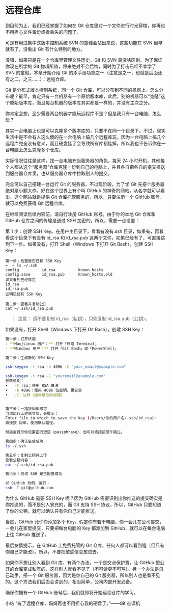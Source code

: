 # 远程仓库

到目前为止，我们已经掌握了如何在 Git 仓库里对一个文件进行时光穿梭，你再也不用担心文件备份或者丢失的问题了。

可是有用过集中式版本控制系统 SVN 的童鞋会站出来说，这些功能在 SVN 里早就有了，没看出 Git 有什么特别的地方。

没错，如果只是在一个仓库里管理文件历史，Git 和 SVN 真没啥区别。为了保证你现在所学的 Git 物超所值，将来绝对不会后悔，同时为了打击已经不幸学了 SVN 的童鞋，本章开始介绍 Git 的杀手级功能之一（注意是之一，也就是后面还有之二，之三……）：远程仓库。

Git 是分布式版本控制系统，同一个 Git 仓库，可以分布到不同的机器上。怎么分布呢？最早，肯定只有一台机器有一个原始版本库，此后，别的机器可以“克隆”这个原始版本库，而且每台机器的版本库其实都是一样的，并没有主次之分。

你肯定会想，至少需要两台机器才能玩远程库不是？但是我只有一台电脑，怎么玩？

其实一台电脑上也是可以克隆多个版本库的，只要不在同一个目录下。不过，现实生活中是不会有人这么傻的在一台电脑上搞几个远程库玩，因为一台电脑上搞几个远程库完全没有意义，而且硬盘挂了会导致所有库都挂掉，所以我也不告诉你在一台电脑上怎么克隆多个仓库。

实际情况往往是这样，找一台电脑充当服务器的角色，每天 24 小时开机，其他每个人都从这个“服务器”仓库克隆一份到自己的电脑上，并且各自把各自的提交推送到服务器仓库里，也从服务器仓库中拉取别人的提交。

完全可以自己搭建一台运行 Git 的服务器，不过现阶段，为了学 Git 先搭个服务器绝对是小题大作。好在这个世界上有个叫 GitHub 的神奇的网站，从名字就可以看出，这个网站就是提供 Git 仓库托管服务的，所以，只要注册一个 GitHub 账号，就可以免费获得 Git 远程仓库。

在继续阅读后续内容前，请自行注册 GitHub 账号。由于你的本地 Git 仓库和 GitHub 仓库之间的传输是通过 SSH 加密的，所以，需要一点设置：

第 1 步：创建 SSH Key。在用户主目录下，看看有没有.ssh 目录，如果有，再看看这个目录下有没有 id_rsa 和 id_rsa.pub 这两个文件，如果已经有了，可直接跳到下一步。如果没有，打开 Shell（Windows 下打开 Git Bash），创建 SSH Key：

```
第一步：检查是否已有 SSH Key
➜  ~ ls ~/.ssh
config          id_rsa          known_hosts
config.save     id_rsa.pub      known_hosts.old
如果看到已经存在
id_rsa
id_rsa.pub
证明已经有 SSH Key

第二步：查看并复制公🔑
cat ~/.ssh/id_rsa.pub
```

> 注意： 请不要复制 id_rsa（私钥），只能复制 id_rsa.pub（公钥）。

如果没有，打开 Shell（Windows 下打开 Git Bash），创建 SSH Key：

```bash
第一步：打开终端
- **Mac/Linux 用户：** 打开「终端 Terminal」
- **Windows 用户：** 打开「Git Bash」或「PowerShell」

第二步：生成新的 SSH Key

ssh-keygen -t rsa -b 4096 -C "your_email@example.com"

ssh-keygen -t rsa -C "youremail@example.com"
参数说明：
•	-t rsa：使用 RSA 算法
•	-b 4096：使用 4096 位密钥，更安全
•	-C：注释（通常是你的邮箱）


第三步：一路按回车即可
当你运行上述命令后，会提示：
Enter file in which to save the key (/Users/你的用户名/.ssh/id_rsa):
直接按 回车，使用默认路径。

然后会提示你设置密码短语（passphrase），也可以直接按回车跳过。

第四步：确认生成成功
ls ~/.ssh

第五步：复制公钥并上传
查看公钥内容：
cat ~/.ssh/id_rsa.pub

第六步：测试 SSH 是否配置成功

以 GitHub 为例，运行：
ssh -T git@github.com
```

为什么 GitHub 需要 SSH Key 呢？因为 GitHub 需要识别出你推送的提交确实是你推送的，而不是别人冒充的，而 Git 支持 SSH 协议，所以，GitHub 只要知道了你的公钥，就可以确认只有你自己才能推送。

当然，GitHub 允许你添加多个 Key。假定你有若干电脑，你一会儿在公司提交，一会儿在家里提交，只要把每台电脑的 Key 都添加到 GitHub，就可以在每台电脑上往 GitHub 推送了。

最后友情提示，在 GitHub 上免费托管的 Git 仓库，任何人都可以看到喔（但只有你自己才能改）。所以，不要把敏感信息放进去。

如果你不想让别人看到 Git 库，有两个办法，一个是交点保护费，让 GitHub 把公开的仓库变成私有的，这样别人就看不见了（不可读更不可写）。另一个办法是自己动手，搭一个 Git 服务器，因为是你自己的 Git 服务器，所以别人也是看不见的。这个方法我们后面会讲到的，相当简单，公司内部开发必备。

确保你拥有一个 GitHub 账号后，我们就即将开始远程仓库的学习。

小结
“有了远程仓库，妈妈再也不用担心我的硬盘了。”——Git 点读机
